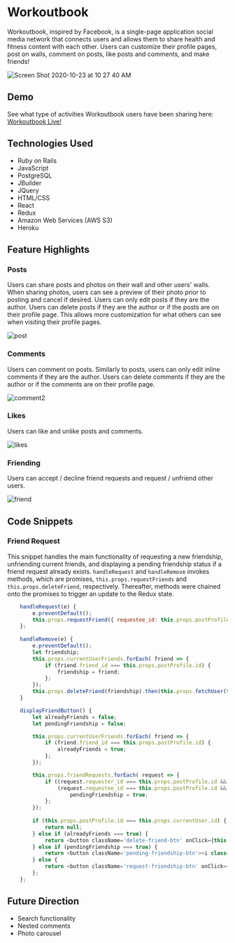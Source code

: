# Workoutbook
Workoutbook, inspired by Facebook, is a single-page application social media network that connects users and allows them to share health and fitness content with each other. Users can customize their profile pages, post on walls, comment on posts, like posts and comments, and make friends!

![Screen Shot 2020-10-23 at 10 27 40 AM](https://user-images.githubusercontent.com/60491357/97035629-78356e80-151b-11eb-9b8a-9dcbf0b1418e.png)

## Demo
See what type of activities Workoutbook users have been sharing here: [Workoutbook Live!](https://workoutbook-nate.herokuapp.com/#/)
## Technologies Used
+ Ruby on Rails
+ JavaScript
+ PostgreSQL
+ JBuilder
+ JQuery
+ HTML/CSS
+ React
+ Redux
+ Amazon Web Services (AWS S3)
+ Heroku
## Feature Highlights
### Posts
Users can share posts and photos on their wall and other users' walls. When sharing photos, users can see a preview of their photo prior to posting and cancel if desired. Users can only edit posts if they are the author. Users can delete posts if they are the author or if the posts are on their profile page. This allows more customization for what others can see when visiting their profile pages.

![post](https://user-images.githubusercontent.com/60491357/98750245-4cffab80-2372-11eb-8c41-a478ada482da.gif)
### Comments
Users can comment on posts. Similarly to posts, users can only edit inline comments if they are the author. Users can delete comments if they are the author or if the comments are on their profile page.

![comment2](https://user-images.githubusercontent.com/60491357/98743837-8c73cb00-2365-11eb-9834-3c3ecb3dd3d1.gif)
### Likes
Users can like and unlike posts and comments.

![likes](https://user-images.githubusercontent.com/60491357/98742851-fb502480-2363-11eb-8753-59969f1936a8.gif)
### Friending
Users can accept / decline friend requests and request / unfriend other users.

![friend](https://user-images.githubusercontent.com/60491357/98750786-aae0c300-2373-11eb-8a82-c660a24b32ee.gif)
## Code Snippets
### Friend Request
This snippet handles the main functionality of requesting a new friendship, unfriending current friends, and displaying a pending friendship status if a friend request already exists. `handleRequest` and `handleRemove` invokes methods, which are promises, `this.props.requestFriends` and `this.props.deleteFriend`, respectively. Thereafter, methods were chained onto the promises to trigger an update to the Redux state.
```js
    handleRequest(e) {
        e.preventDefault();
        this.props.requestFriend({ requestee_id: this.props.postProfile.id }).then(this.props.fetchAllUsers());
    };
    
    handleRemove(e) {
        e.preventDefault();
        let friendship;
        this.props.currentUserFriends.forEach( friend => {
            if (friend.friend_id === this.props.postProfile.id) {
                friendship = friend;
            };
        });
        this.props.deleteFriend(friendship).then(this.props.fetchUser(this.props.postProfile.id));
    }

    displayFriendButton() {
        let alreadyFriends = false;
        let pendingFriendship = false;

        this.props.currentUserFriends.forEach( friend => {
            if (friend.friend_id === this.props.postProfile.id) {
                alreadyFriends = true;
            };
        });

        this.props.friendRequests.forEach( request => {
            if ((request.requester_id === this.props.postProfile.id && request.requestee_id === this.props.currentUser.id) ||
                (request.requestee_id === this.props.postProfile.id && request.requester_id === this.props.currentUser.id)) {
                    pendingFriendship = true;
            };
        });
        
        if (this.props.postProfile.id === this.props.currentUser.id) {
            return null;
        } else if (alreadyFriends === true) {
            return <button className='delete-friend-btn' onClick={this.handleRemove}><i class="fas fa-user-minus"></i>Unfriend</button>
        } else if (pendingFriendship === true) {
            return <button className='pending-friendship-btn'><i class="fas fa-user-edit"></i>Pending</button>
        } else {
            return <button className='request-friendship-btn' onClick={this.handleRequest}><i class="fas fa-user-plus"></i>Add Friend</button>
        };
    };
```
## Future Direction
+ Search functionality
+ Nested comments
+ Photo carousel
